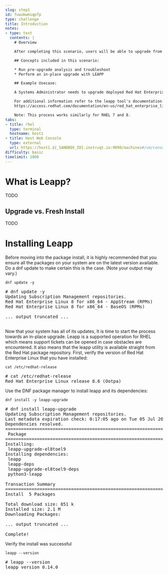 ```yaml
---
slug: step1
id: fuwubwmiqpfp
type: challenge
title: Introduction
notes:
- type: text
  contents: |
    # Overview

    After completing this scenario, users will be able to upgrade from one major version of Red Hat Enterprise Linux to the next. (Example RHEL 8 to RHEL 9)

    ## Concepts included in this scenario:

    * Run pre-upgrade analysis and troubleshoot
    * Perform an in-place upgrade with LEAPP

    ## Example Usecase:

    A Systems Administrator needs to upgrade deployed Red Hat Enterprise Linux servers from their current version to the latest major version to take advantage of a longer lifecycle and new features without needing to perform a clean install.

    For additional information refer to the leapp tool's documentation:
    https://access.redhat.com/documentation/en-us/red_hat_enterprise_linux/9/html/upgrading_from_rhel_8_to_rhel_9/index

    Note: This process works similarly for RHEL 7 and 8.
tabs:
- title: rhel
  type: terminal
  hostname: host1
- title: Host Web Console
  type: external
  url: https://host1.${_SANDBOX_ID}.instruqt.io:9090/machines#/vm/console?name=rhelvm&connection=system
difficulty: basic
timelimit: 1800
---
```

# What is Leapp?

TODO

## Upgrade vs. Fresh Install

TODO

# Installing Leapp

Before moving into the package install, it is highly recommended that you ensure all the packages on your system are on the latest version available. Do a dnf update to make certain this is the case. (Note your output may vary.)

```
dnf update -y
```

<pre class=file>
# dnf update -y
Updating Subscription Management repositories.
Red Hat Enterprise Linux 8 for x86_64 - AppStream (RPMs)                                                                                                                                                          3.8 MB/s |  45 MB     00:11    
Red Hat Enterprise Linux 8 for x86_64 - BaseOS (RPMs)                                                                                                                                                             4.2 MB/s |  49 MB     00:11    

... output truncated ...

</pre>

Now that your system has all of its updates, It is time to start the process towards an in-place upgrade. Leapp is a supported operation for RHEL which means support tickets can be opened in case obstacles are encountered. It also means that the leapp utility is available straight from the Red Hat package repository. First, verify the version of Red Hat Enterprise Linux that you have installed:

```
cat /etc/redhat-release
```

<pre class=file>
# cat /etc/redhat-release
Red Hat Enterprise Linux release 8.6 (Ootpa)
</pre>

Use the DNF package manager to install leapp and its dependencies:

```
dnf install -y leapp-upgrade
```

<pre class=file>
# dnf install leapp-upgrade
Updating Subscription Management repositories.
Last metadata expiration check: 0:17:05 ago on Tue 05 Jul 2022 11:34:56 AM EDT.
Dependencies resolved.
==============================================================================================================================================================================================================================================================================================================================================================================================================================================================================================
 Package                                                                                                                      Architecture                                                                                            Version                                                                                                         Repository                                                                                                                         Size
==============================================================================================================================================================================================================================================================================================================================================================================================================================================================================================
Installing:
 leapp-upgrade-el8toel9                                                                                                       noarch                                                                                                  0.16.0-6.el8_6                                                                                                  rhel-8-for-x86_64-appstream-rpms                                                                                                  603 k
Installing dependencies:
 leapp                                                                                                                        noarch                                                                                                  0.14.0-1.el8_6                                                                                                  rhel-8-for-x86_64-appstream-rpms                                                                                                   31 k
 leapp-deps                                                                                                                   noarch                                                                                                  0.14.0-1.el8_6                                                                                                  rhel-8-for-x86_64-appstream-rpms                                                                                                   14 k
 leapp-upgrade-el8toel9-deps                                                                                                  noarch                                                                                                  0.16.0-6.el8_6                                                                                                  rhel-8-for-x86_64-appstream-rpms                                                                                                   29 k
 python3-leapp                                                                                                                noarch                                                                                                  0.14.0-1.el8_6                                                                                                  rhel-8-for-x86_64-appstream-rpms                                                                                                  173 k

Transaction Summary
==============================================================================================================================================================================================================================================================================================================================================================================================================================================================================================
Install  5 Packages

Total download size: 851 k
Installed size: 2.1 M
Downloading Packages:

... output truncated ...

Complete!
</pre>

Verify the install was successful

```
leapp --version
```

<pre class=file>
# leapp --version
leapp version 0.14.0
</pre>